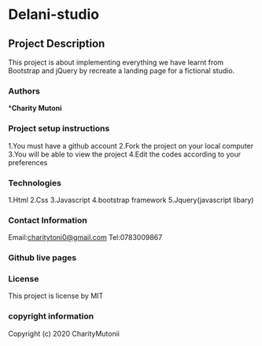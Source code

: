 # Delani-studio

## Project Description
This project is about implementing everything we have learnt from Bootstrap and jQuery by recreate a landing page for a fictional studio.

### Authors
***Charity Mutoni** 

### Project setup instructions
 1.You must have a github account
 2.Fork the project on your local computer 
 3.You will be able to view the project
 4.Edit the codes according to your preferences
 
### Technologies
1.Html
2.Css
3.Javascript 
4.bootstrap framework
5.Jquery(javascript libary)

### Contact Information  
Email:charitytoni0@gmail.com
Tel:0783009867

### Github live pages

### License 
This project is license  by MIT
### copyright information
Copyright (c) 2020 CharityMutonii

